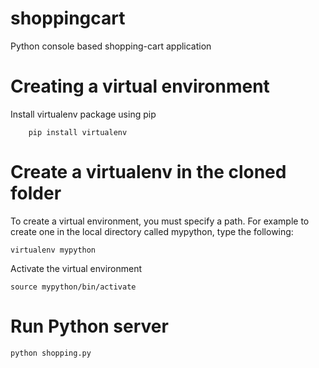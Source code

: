 # shoppingcart
Python console based shopping-cart application

# Creating a virtual environment
Install virtualenv package using pip
```
    pip install virtualenv
```
# Create a virtualenv in the cloned folder

To create a virtual environment, you must specify a path. For example to create one in the local directory called mypython, type the following:

```
virtualenv mypython
```

Activate the virtual environment
```
source mypython/bin/activate
```
# Run Python server
```
python shopping.py
```

